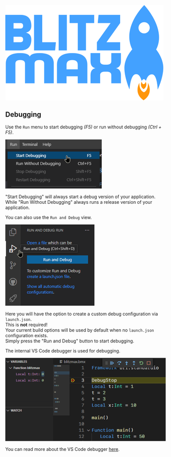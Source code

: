 ![BlitzMax Logo](../media/blitzmax_title.svg)

## Debugging

Use the `Run` menu to start debugging _(F5)_ or run without debugging _(Ctrl + F5)_.

![Debug Start](../media/debug_start.png)

"Start Debugging" will always start a debug version of your application.\
While "Run Without Debugging" always runs a release version of your application.

You can also use the `Run and Debug` view.

![Debug Interface](../media/debug_menu.png)

Here you will have the option to create a custom debug configuration via `launch.json`.\
This is **not** required!\
Your current build options will be used by default when no `launch.json` configuration exists.\
Simply press the "Run and Debug" button to start debugging.

The internal VS Code debugger is used for debugging.

![Debug Interface](../media/debug_interface.gif)

You can read more about the VS Code debugger [here](https://code.visualstudio.com/docs/editor/debugging).
